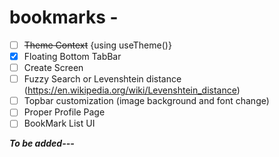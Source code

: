 # bookmarks - 
- [ ] <del>Theme Context</del> {using useTheme()}
- [x] Floating Bottom TabBar
- [ ] Create Screen
- [ ] Fuzzy Search or Levenshtein distance (https://en.wikipedia.org/wiki/Levenshtein_distance)
- [ ] Topbar customization (image background and font change)
- [ ] Proper Profile Page
- [ ] BookMark List UI

***To be added---*** 